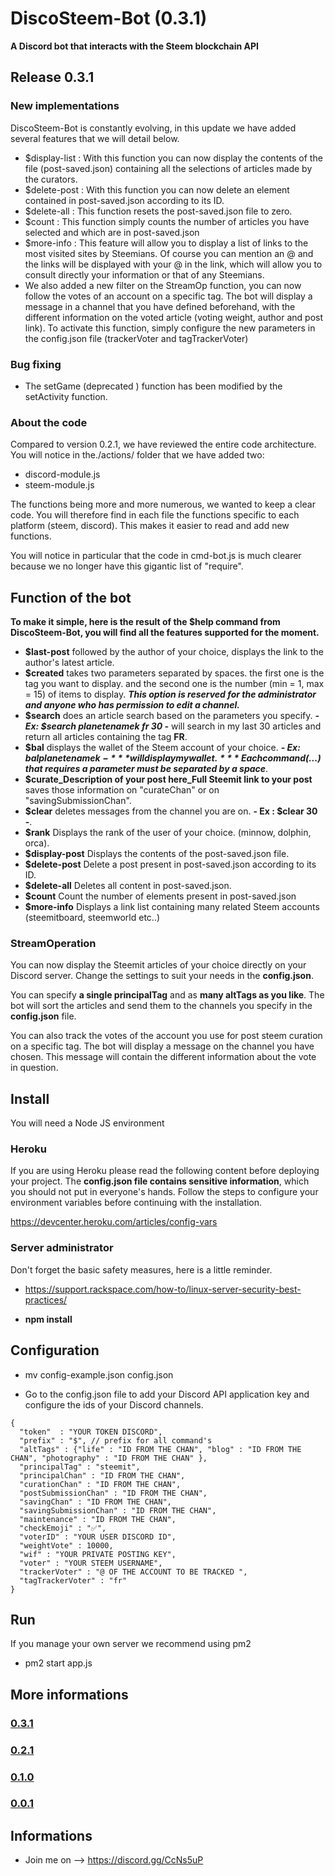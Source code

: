 # DiscoSteem-Bot (0.3.1)

**A Discord bot that interacts with the Steem blockchain API**

## Release 0.3.1

### New implementations

DiscoSteem-Bot is constantly evolving, in this update we have added several features that we will detail below.

- $display-list : With this function you can now display the contents of the file (post-saved.json) containing all the selections of articles made by the curators.
- $delete-post : With this function you can now delete an element contained in post-saved.json according to its ID. 
- $delete-all : This function resets the post-saved.json file to zero.
- $count : This function simply counts the number of articles you have selected and which are in post-saved.json
- $more-info : This feature will allow you to display a list of links to the most visited sites by Steemians. Of course you can mention an @ and the links will be displayed with your @ in the link, which will allow you to consult directly your information or that of any Steemians.
- We also added a new filter on the StreamOp function, you can now follow the votes of an account on a specific tag. The bot will display a message in a channel that you have defined beforehand, with the different information on the voted article (voting weight, author and post link). To activate this function, simply configure the new parameters in the config.json file (trackerVoter and tagTrackerVoter)

### Bug fixing

- The setGame (deprecated ) function has been modified by the setActivity function.

### About the code

Compared to version 0.2.1, we have reviewed the entire code architecture. You will notice in the./actions/ folder that we have added two: 

- discord-module.js
- steem-module.js

The functions being more and more numerous, we wanted to keep a clear code. You will therefore find in each file the functions specific to each platform (steem, discord). This makes it easier to read and add new functions. 

You will notice in particular that the code in cmd-bot.js is much clearer because we no longer have this gigantic list of "require".

## Function of the bot

**To make it simple, here is the result of the **$help** command from DiscoSteem-Bot, you will find all the features supported for the moment.**

- **$last-post** followed by the author of your choice, displays the link to the author's latest article.
- **$created** takes two parameters separated by spaces. the first one is the tag you want to display.
and the second one is the number (min = 1, max = 15) of items to display. 
***This option is reserved for the administrator and anyone who has permission to edit a channel.***
- **$search** does an article search based on the parameters you specify. ***- Ex: $search planetenamek fr 30 -*** will search in my last 30 articles and return all articles containing the tag **FR**.
- **$bal** displays the wallet of the Steem account of your choice. ***- Ex: $bal planetenamek -*** will display my wallet.
***Each command ($...) that requires a parameter must be separated by a space***.
- **$curate_Description of your post here_Full Steemit link to your post** saves those information on "curateChan" or on "savingSubmissionChan".
- **$clear** deletes messages from the channel you are on. **- Ex : $clear 30 -**.
- **$rank** Displays the rank of the user of your choice. (minnow, dolphin, orca).
- **$display-post** Displays the contents of the post-saved.json file.
- **$delete-post** Delete a post present in post-saved.json according to its ID.
- **$delete-all** Deletes all content in post-saved.json.
- **$count** Count the number of elements present in post-saved.json
- **$more-info** Displays a link list containing many related Steem accounts (steemitboard, steemworld etc..) 

### StreamOperation

You can now display the Steemit articles of your choice directly on your Discord server. Change the settings to suit your needs in the **config.json**.

You can specify **a single principalTag** and as **many altTags as you like**. The bot will sort the articles and send them to the channels you specify in the **config.json** file.

You can also track the votes of the account you use for post steem curation on a specific tag. The bot will display a message on the channel you have chosen. This message will contain the different information about the vote in question.

## Install 

You will need a Node JS environment 

### Heroku

If you are using Heroku please read the following content before deploying your project. The **config.json file contains sensitive information**, which you should not put in everyone's hands. Follow the steps to configure your environment variables before continuing with the installation.

https://devcenter.heroku.com/articles/config-vars

### Server administrator

Don't forget the basic safety measures, here is a little reminder.

- https://support.rackspace.com/how-to/linux-server-security-best-practices/

- **npm install**

## Configuration

- mv config-example.json config.json

- Go to the config.json file to add your Discord API application key and configure the ids of your Discord channels.

```
{ 
  "token"  : "YOUR TOKEN DISCORD", 
  "prefix" : "$", // prefix for all command's
  "altTags" : {"life" : "ID FROM THE CHAN", "blog" : "ID FROM THE CHAN", "photography" : "ID FROM THE CHAN" },
  "principalTag" : "steemit",
  "principalChan" : "ID FROM THE CHAN",
  "curationChan" : "ID FROM THE CHAN",
  "postSubmissionChan" : "ID FROM THE CHAN",
  "savingChan" : "ID FROM THE CHAN",
  "savingSubmissionChan" : "ID FROM THE CHAN",
  "maintenance" : "ID FROM THE CHAN",
  "checkEmoji" : "✅",
  "voterID" : "YOUR USER DISCORD ID",
  "weightVote" : 10000,
  "wif" : "YOUR PRIVATE POSTING KEY",
  "voter" : "YOUR STEEM USERNAME",
  "trackerVoter" : "@ OF THE ACCOUNT TO BE TRACKED ",
  "tagTrackerVoter" : "fr"
}
```

## Run 

If you manage your own server we recommend using pm2

- pm2 start app.js

## More informations

### [0.3.1](https://steemit.com/utopian-io/@planetenamek/discosteem-bot-update-0-2-1-management-of-optimized-curation-data)
### [0.2.1](https://steemit.com/utopian-io/@planetenamek/discosteem-bot-update-0-2-1-back-up-your-curation-data-upvote-with-reaction-and-more)
### [0.1.0](https://steemit.com/utopian-io/@planetenamek/discosteem-bot-update-new-features-to-animate-your-discord-server)
### [0.0.1](https://steemit.com/utopian-io/@planetenamek/construction-from-new-steem-discord-bot-discosteem-bot)


## Informations 
 - Join me on --> https://discord.gg/CcNs5uP
